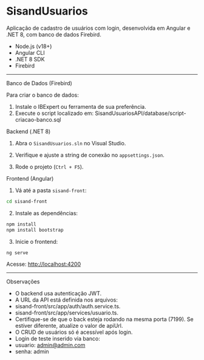 # SisandUsuarios

Aplicação de cadastro de usuários com login, desenvolvida em Angular e .NET 8, com banco de dados Firebird.

- Node.js (v18+)
- Angular CLI
- .NET 8 SDK
- Firebird

---

Banco de Dados (Firebird)

Para criar o banco de dados:

1. Instale o IBExpert ou ferramenta de sua preferência.
2. Execute o script localizado em: SisandUsuariosAPI/database/script-criacao-banco.sql

Backend (.NET 8)

1. Abra o `SisandUsuarios.sln` no Visual Studio.
2. Verifique e ajuste a string de conexão no `appsettings.json`.

4. Rode o projeto (`Ctrl + F5`).

Frontend (Angular)

1. Vá até a pasta `sisand-front`:

```bash
cd sisand-front
```

2. Instale as dependências:

```bash
npm install
npm install bootstrap
```

3. Inicie o frontend:

```bash
ng serve
```

Acesse: [http://localhost:4200](http://localhost:4200)

---

Observações

- O backend usa autenticação JWT.
- A URL da API está definida nos arquivos:
-  sisand-front/src/app/auth/auth.service.ts.
-  sisand-front/src/app/services/usuario.ts.
-  Certifique-se de que o back esteja rodando na mesma porta (7199).
Se estiver diferente, atualize o valor de apiUrl.
- O CRUD de usuários só é acessível após login.
- Login de teste inserido via banco:
- usuario: admin@admin.com
- senha: admin
